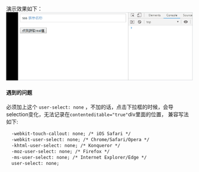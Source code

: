 演示效果如下：
 ![演示图片](https://raw.githubusercontent.com/YalongYan/edit-by-contenteditable/master/src/assets/demo.gif)

#### 遇到的问题
必须加上这个 `user-select: none` ，不加的话，点击下拉框的时候，会导selection变化，无法记录在`contenteditable="true"`div里面的位置， 兼容写法如下:
```
  -webkit-touch-callout: none; /* iOS Safari */
  -webkit-user-select: none; /* Chrome/Safari/Opera */
  -khtml-user-select: none; /* Konqueror */
  -moz-user-select: none; /* Firefox */
  -ms-user-select: none; /* Internet Explorer/Edge */
  user-select: none;
```